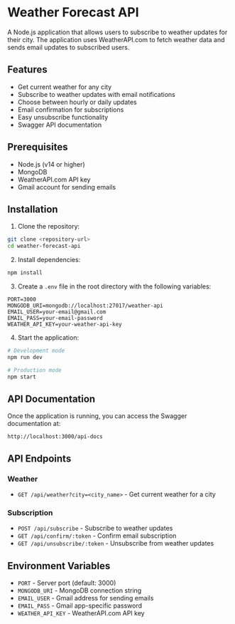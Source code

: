 # Weather Forecast API

A Node.js application that allows users to subscribe to weather updates for their city. The application uses WeatherAPI.com to fetch weather data and sends email updates to subscribed users.

## Features

- Get current weather for any city
- Subscribe to weather updates with email notifications
- Choose between hourly or daily updates
- Email confirmation for subscriptions
- Easy unsubscribe functionality
- Swagger API documentation

## Prerequisites

- Node.js (v14 or higher)
- MongoDB
- WeatherAPI.com API key
- Gmail account for sending emails

## Installation

1. Clone the repository:

```bash
git clone <repository-url>
cd weather-forecast-api
```

2. Install dependencies:

```bash
npm install
```

3. Create a `.env` file in the root directory with the following variables:

```
PORT=3000
MONGODB_URI=mongodb://localhost:27017/weather-api
EMAIL_USER=your-email@gmail.com
EMAIL_PASS=your-email-password
WEATHER_API_KEY=your-weather-api-key
```

4. Start the application:

```bash
# Development mode
npm run dev

# Production mode
npm start
```

## API Documentation

Once the application is running, you can access the Swagger documentation at:

```
http://localhost:3000/api-docs
```

## API Endpoints

### Weather

- `GET /api/weather?city=<city_name>` - Get current weather for a city

### Subscription

- `POST /api/subscribe` - Subscribe to weather updates
- `GET /api/confirm/:token` - Confirm email subscription
- `GET /api/unsubscribe/:token` - Unsubscribe from weather updates

## Environment Variables

- `PORT` - Server port (default: 3000)
- `MONGODB_URI` - MongoDB connection string
- `EMAIL_USER` - Gmail address for sending emails
- `EMAIL_PASS` - Gmail app-specific password
- `WEATHER_API_KEY` - WeatherAPI.com API key
